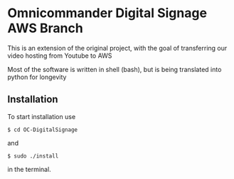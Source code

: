 # Omnicommander Digital Signage AWS Branch

This is an extension of the original project, with the goal of transferring our video hosting from Youtube to AWS

Most of the software is written in shell (bash), but is being translated into python for longevity

## Installation
To start installation use

`$ cd OC-DigitalSignage`

and

`$ sudo ./install`

in the terminal.

